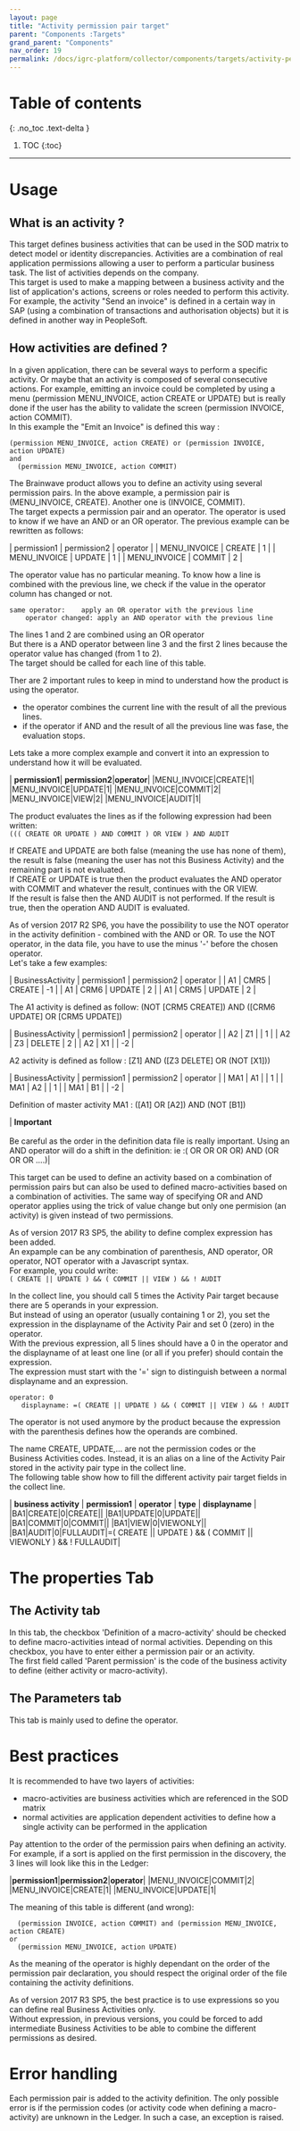 ```yaml
---
layout: page
title: "Activity permission pair target"
parent: "Components :Targets"
grand_parent: "Components"
nav_order: 19
permalink: /docs/igrc-platform/collector/components/targets/activity-permission-pair-target/
---
```


# Table of contents
{: .no_toc .text-delta }

1. TOC
{:toc}
---

# Usage

## What is an activity ?

This target defines business activities that can be used in the SOD matrix to detect model or identity discrepancies. Activities are a combination of real application permissions allowing a user to perform a particular business task. The list of activities depends on the company.  
This target is used to make a mapping between a business activity and the list of application's actions, screens or roles needed to perform this activity. For example, the activity "Send an invoice" is defined in a certain way in SAP (using a combination of transactions and authorisation objects) but it is defined in another way in PeopleSoft.  

## How activities are defined ?

In a given application, there can be several ways to perform a specific activity. Or maybe that an activity is composed of several consecutive actions. For example, emitting an invoice could be completed by using a menu (permission MENU\_INVOICE, action CREATE or UPDATE) but is really done if the user has the ability to validate the screen (permission INVOICE, action COMMIT).  
In this example the "Emit an Invoice" is defined this way : 

```
(permission MENU_INVOICE, action CREATE) or (permission INVOICE, action UPDATE)
and
  (permission MENU_INVOICE, action COMMIT)
```

The Brainwave product allows you to define an activity using several permission pairs. In the above example, a permission pair is (MENU\_INVOICE, CREATE). Another one is (INVOICE, COMMIT).  
The target expects a permission pair and an operator. The operator is used to know if we have an AND or an OR operator. The previous example can be rewritten as follows:  

| permission1 | permission2 | operator |
| MENU\_INVOICE | CREATE | 1  |
| MENU\_INVOICE | UPDATE | 1  |
| MENU\_INVOICE | COMMIT | 2  |

The operator value has no particular meaning. To know how a line is combined with the previous line, we check if the value in the operator column has changed or not.  
```
same operator:    apply an OR operator with the previous line
    operator changed: apply an AND operator with the previous line
```

The lines 1 and 2 are combined using an OR operator     
But there is a AND operator between line 3 and the first 2 lines because the operator value has changed (from 1 to 2).   
The target should be called for each line of this table.      

Ther are 2 important rules to keep in mind to understand how the product is using the operator.   

- the operator combines the current line with the result of all the previous lines.
- if the operator if AND and the result of all the previous line was fase, the evaluation stops.

Lets take a more complex example and convert it into an expression to understand how it will be evaluated.    

| **permission1**| **permission2**|**operator**|
|MENU_INVOICE|CREATE|1|
|MENU_INVOICE|UPDATE|1|
|MENU_INVOICE|COMMIT|2|
|MENU_INVOICE|VIEW|2|
|MENU_INVOICE|AUDIT|1|   

The product evaluates the lines as if the following expression had been written:   
`((( CREATE OR UPDATE ) AND COMMIT ) OR VIEW ) AND AUDIT`   

If CREATE and UPDATE are both false (meaning the use has none of them), the result is false (meaning the user has not this Business Activity) and the remaining part is not evaluated.    
If CREATE or UPDATE is true then the product evaluates the AND operator with COMMIT and whatever the result, continues with the OR VIEW.   
If the result is false then the AND AUDIT is not performed. If the result is true, then the operation AND AUDIT is evaluated.    

As of version 2017 R2 SP6, you have the possibility to use the NOT operator in the activity definition - combined with the AND or OR. To use the NOT operator, in the data file, you have to use the minus '-' before the chosen operator.   
Let's take a few examples:   

|  BusinessActivity | permission1 | permission2  | operator |
|  A1 |  CMR5 | CREATE  | -1 |
|  A1 |  CRM6 | UPDATE  |  2 |
|  A1 |  CRM5 | UPDATE  |  2 |

The A1 activity is defined as follow: (NOT [CRM5 CREATE]) AND ([CRM6 UPDATE] OR [CRM5 UPDATE])

|  BusinessActivity | permission1  | permission2  | operator  |
|  A2 |  Z1 |         |  1 |
|  A2 |  Z3 |  DELETE |  2 |
|  A2 |  X1 |         | -2 |

A2 activity is defined as follow : [Z1] AND ([Z3 DELETE] OR (NOT [X1]))

|  BusinessActivity | permission1  | permission2  | operator  |
|  MA1 | A1 |  |  1 |
|  MA1 | A2 |  |  1 |
|  MA1 | B1 |  | -2 |

Definition of master activity MA1 : ([A1] OR [A2]) AND (NOT [B1])

| **Important** <br><br> Be careful as the order in the definition data file is really important. Using an AND operator will do a shift in the definition: ie :( OR OR OR OR) AND (OR OR OR ....)|

This target can be used to define an activity based on a combination of permission pairs but can also be used to defined macro-activities based on a combination of activities. The same way of specifying OR and AND operator applies using the trick of value change but only one permision (an activity) is given instead of two permissions.   

As of version 2017 R3 SP5, the ability to define complex expression has been added.    
An expample can be any combination of parenthesis, AND operator, OR operator, NOT operator with a Javascript syntax.  
For example, you could write:   
`( CREATE || UPDATE ) && ( COMMIT || VIEW ) && ! AUDIT`   

In the collect line, you should call 5 times the Activity Pair target because there are 5 operands in your expression.   
But instead of using an operator (usually containing 1 or 2), you set the expression in the displayname of the Activity Pair and set 0 (zero) in the operator.   
With the previous expression, all 5 lines should have a 0 in the operator and the displayname of at least one line (or all if you prefer) should contain the expression.   
The expression must start with the '=' sign to distinguish between a normal displayname and an expression.  

```
operator: 0
   displayname: =( CREATE || UPDATE ) && ( COMMIT || VIEW ) && ! AUDIT
```

The operator is not used anymore by the product because the expression with the parenthesis defines how the operands are combined.   

The name CREATE, UPDATE,... are not the permission codes or the Business Activities codes.
Instead, it is an alias on a line of the Activity Pair stored in the activity pair type in the collect line.   
The following table show how to fill the different activity pair target fields in the collect line.   

| **business activity**  | **permission1** | **operator** | **type** |  **displayname** |
|BA1|CREATE|0|CREATE||
|BA1|UPDATE|0|UPDATE||
|BA1|COMMIT|0|COMMIT||
|BA1|VIEW|0|VIEWONLY||
|BA1|AUDIT|0|FULLAUDIT|=( CREATE \|\| UPDATE ) && ( COMMIT \|\| VIEWONLY ) && ! FULLAUDIT|

# The properties Tab

## The Activity tab

In this tab, the checkbox 'Definition of a macro-activity' should be checked to define macro-activities intead of normal activities. Depending on this checkbox, you have to enter either a permission pair or an activity.  
The first field called 'Parent permission' is the code of the business activity to define (either activity or macro-activity).  

## The Parameters tab

This tab is mainly used to define the operator.

# Best practices

It is recommended to have two layers of activities:   

- macro-activities are business activities which are referenced in the SOD matrix
- normal activities are application dependent activities to define how a single activity can be performed in the application   

Pay attention to the order of the permission pairs when defining an activity. For example, if a sort is applied on the first permission in the discovery, the 3 lines will look like this in the Ledger:   

|**permission1**|**permission2**|**operator**|
|MENU_INVOICE|COMMIT|2|
|MENU_INVOICE|CREATE|1|
|MENU_INVOICE|UPDATE|1|   

The meaning of this table is different (and wrong):   

```
  (permission INVOICE, action COMMIT) and (permission MENU_INVOICE, action CREATE)
or
  (permission MENU_INVOICE, action UPDATE)
```

As the meaning of the operator is highly dependant on the order of the permission pair declaration, you should respect the original order of the file containing the activity definitions.   

As of version 2017 R3 SP5, the best practice is to use expressions so you can define real Business Activities only.   
Without expression, in previous versions, you could be forced to add intermediate Business Activities to be able to combine the different permissions as desired.   

# Error handling

Each permission pair is added to the activity definition. The only possible error is if the permission codes (or activity code when defining a macro-activity) are unknown in the Ledger. In such a case, an exception is raised.

